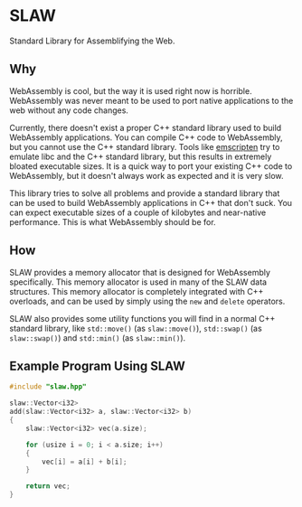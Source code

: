 # SLAW

Standard Library for Assemblifying the Web.


## Why

WebAssembly is cool, but the way it is used right now is horrible.
WebAssembly was never meant to be used to port native applications to the web
without any code changes.

Currently, there doesn't exist a proper C++ standard library used to build
WebAssembly applications. You can compile C++ code to WebAssembly, but you
cannot use the C++ standard library. Tools like
[emscripten](https://emscripten.org/) try to emulate libc and the C++ standard
library, but this results in extremely bloated executable sizes.
It is a quick way to port your existing C++ code to WebAssembly, but it doesn't
always work as expected and it is very slow.

This library tries to solve all problems and provide a standard library that
can be used to build WebAssembly applications in C++ that don't suck.
You can expect executable sizes of a couple of kilobytes and near-native
performance. This is what WebAssembly should be for.


## How

SLAW provides a memory allocator that is designed for WebAssembly specifically.
This memory allocator is used in many of the SLAW data structures.
This memory allocator is completely integrated with C++ overloads, and can
be used by simply using the `new` and `delete` operators.

SLAW also provides some utility functions you will find in a normal C++
standard library, like `std::move()` (as `slaw::move()`), `std::swap()`
(as `slaw::swap()`) and `std::min()` (as `slaw::min()`).


## Example Program Using SLAW

```cpp
#include "slaw.hpp"

slaw::Vector<i32>
add(slaw::Vector<i32> a, slaw::Vector<i32> b)
{
	slaw::Vector<i32> vec(a.size);

	for (usize i = 0; i < a.size; i++)
	{
		vec[i] = a[i] + b[i];
	}

	return vec;
}
```